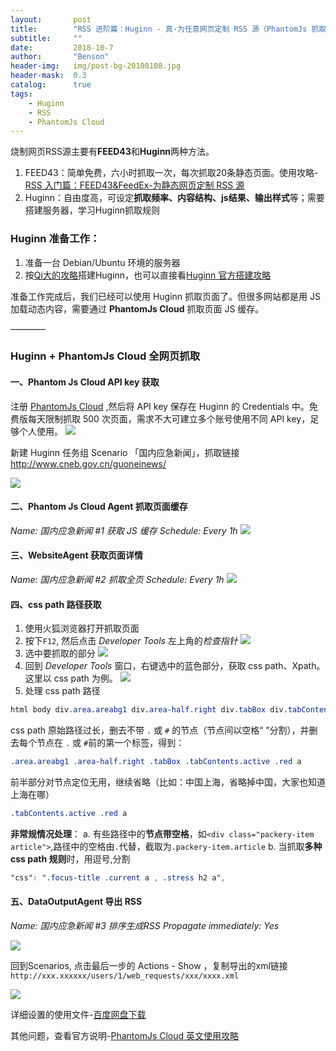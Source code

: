 ```yaml
---
layout:       post
title:        "RSS 进阶篇：Huginn - 真·为任意网页定制 RSS 源（PhantomJs 抓取）"
subtitle:     ""
date:         2018-10-7
author:       "Benson"
header-img:   img/post-bg-20180108.jpg
header-mask:  0.3
catalog:      true
tags:
    - Huginn
    - RSS
    - PhantomJs Cloud
---
```

烧制网页RSS源主要有**FEED43**和**Huginn**两种方法。
1. FEED43：简单免费，六小时抓取一次，每次抓取20条静态页面。使用攻略-[RSS 入门篇：FEED43&FeedEx-为静态网页定制 RSS 源](https://zhuanlan.zhihu.com/p/26511654)
2. Huginn：自由度高，可设定**抓取频率、内容结构、js结果、输出样式**等；需要搭建服务器，学习Huginn抓取规则

### **Huginn 准备工作**：

1. 准备一台 Debian/Ubuntu 环境的服务器
2. 按[Qi大的攻略](https://wzfou.com/huginn/)搭建Huginn，也可以直接看[Huginn 官方搭建攻略](https://github.com/huginn/huginn/blob/master/doc/manual/installation.md)

准备工作完成后，我们已经可以使用 Huginn 抓取页面了。但很多网站都是用 JS 加载动态内容，需要通过 **PhantomJs Cloud** 抓取页面 JS 缓存。

————

### Huginn + PhantomJs Cloud 全网页抓取

#### 一、Phantom Js Cloud API key 获取
注册 [PhantomJs Cloud](https://phantomjscloud.com/) ,然后将 API key 保存在 Huginn 的 Credentials 中。免费版每天限制抓取 500 次页面，需求不大可建立多个账号使用不同 API key，足够个人使用。
![](http://tc.seoipo.com/20181006010447.png)

新建 Huginn 任务组 Scenario 「国内应急新闻」，抓取链接 http://www.cneb.gov.cn/guoneinews/

![](http://tc.seoipo.com/20181008131549.png)

####  二、Phantom Js Cloud Agent 抓取页面缓存

   *Name: 国内应急新闻 #1 获取 JS 缓存*
   *Schedule: Every 1h*
![](http://tc.seoipo.com/20181008111704.png)

####  三、WebsiteAgent 获取页面详情
   *Name: 国内应急新闻 #2 抓取全页*
   *Schedule: Every 1h*
![](http://tc.seoipo.com/20181008112658.png)

####  四、css path 路径获取
1. 使用火狐浏览器打开抓取页面
2. 按下`F12`, 然后点击 *Developer Tools* 左上角的*检查指针*
![](http://tc.seoipo.com/20181008114911.png)
3. 选中要抓取的部分
![](http://tc.seoipo.com/20181008113925.png)
4. 回到 *Developer Tools* 窗口，右键选中的蓝色部分，获取 css path、Xpath。这里以 css path 为例。
![](http://tc.seoipo.com/20181008114207.png)
5. 处理 css path 路径
```css
html body div.area.areabg1 div.area-half.right div.tabBox div.tabContents.active table tbody tr td.red a
```
css path 原始路径过长，删去不带 `.` 或 `#` 的节点（节点间以空格“ ”分割），并删去每个节点在 `.` 或 `#`前的第一个标签，得到：
```css
.area.areabg1 .area-half.right .tabBox .tabContents.active .red a
```
前半部分对节点定位无用，继续省略（比如：中国上海，省略掉中国，大家也知道上海在哪）
```css
.tabContents.active .red a
```
**非常规情况处理**：
a. 有些路径中的**节点带空格**，如`<div class="packery-item article">`,路径中的空格由`.`代替，截取为`.packery-item.article`
b. 当抓取**多种 css path 规则**时，用逗号,分割
```css
"css": ".focus-title .current a , .stress h2 a",
```

#### 五、DataOutputAgent 导出 RSS

   *Name: 国内应急新闻 #3 排序生成RSS*
   **Propagate immediately*: Yes*

![](http://tc.seoipo.com/20181008130943.png)

回到Scenarios, 点击最后一步的 Actions - Show ，复制导出的xml链接 `http://xxx.xxxxxx/users/1/web_requests/xxx/xxxx.xml`

![](http://tc.seoipo.com/20181008131059.png)

详细设置的使用文件-[百度网盘下载](https://pan.baidu.com/s/1JdsFkLN9kczR9C92tKi83A)

其他问题，查看官方说明-[PhantomJs Cloud 英文使用攻略](https://github.com/huginn/huginn/wiki/Browser-Emulation-Using-PhantomJs-Cloud)

